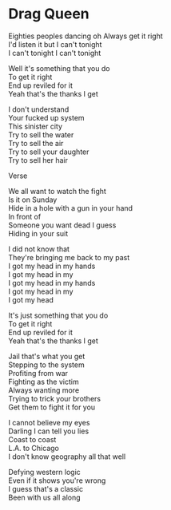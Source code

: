 # Drag Queen  

Eighties peoples dancing oh
Always get it right  
I'd listen it but I can't tonight  
I can't tonight I can't tonight  

Well it's something that you do  
To get it right  
End up reviled for it  
Yeah that's the thanks I get  

I don't understand  
Your fucked up system  
This sinister city  
Try to sell the water  
Try to sell the air  
Try to sell your daughter  
Try to sell her hair  

Verse  

We all want to watch the fight  
Is it on Sunday  
Hide in a hole with a gun in your hand  
In front of  
Someone you want dead I guess  
Hiding in your suit  

I did not know that  
They're bringing me back to my past  
I got my head in my hands  
I got my head in my  
I got my head in my hands  
I got my head in my  
I got my head  

It's just something that you do  
To get it right  
End up reviled for it  
Yeah that's the thanks I get  

Jail that's what you get  
Stepping to the system  
Profiting from war  
Fighting as the victim  
Always wanting more  
Trying to trick your brothers  
Get them to fight it for you  

I cannot believe my eyes  
Darling I can tell you lies  
Coast to coast  
L.A. to Chicago  
I don't know geography all that well  

Defying western logic  
Even if it shows you're wrong  
I guess that's a classic  
Been with us all along  
